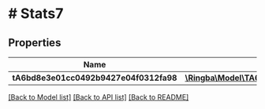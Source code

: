 # # Stats7

## Properties

Name | Type | Description | Notes
------------ | ------------- | ------------- | -------------
**tA6bd8e3e01cc0492b9427e04f0312fa98** | [**\Ringba\Model\TA6bd8e3e01cc0492b9427e04f0312fa98**](TA6bd8e3e01cc0492b9427e04f0312fa98.md) |  |

[[Back to Model list]](../../README.md#models) [[Back to API list]](../../README.md#endpoints) [[Back to README]](../../README.md)
